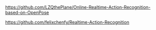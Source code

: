 https://github.com/LZQthePlane/Online-Realtime-Action-Recognition-based-on-OpenPose

 

https://github.com/felixchenfy/Realtime-Action-Recognition
